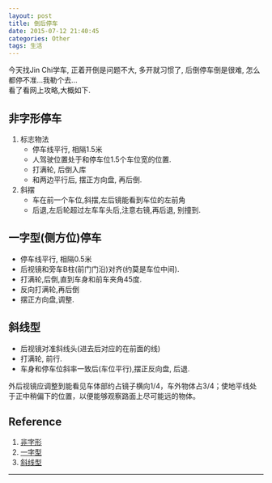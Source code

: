 ```yaml
---
layout: post
title: 倒后停车
date: 2015-07-12 21:40:45
categories: Other
tags: 生活
---
```


今天找Jin Chi学车, 正着开倒是问题不大, 多开就习惯了, 后倒停车倒是很难, 怎么都停不准...我勒个去...  
看了看网上攻略,大概如下.

## 非字形停车

1. 标志物法
	- 停车线平行, 相隔1.5米
	- 人驾驶位置处于和停车位1.5个车位宽的位置.
	- 打满轮, 后倒入库
	- 和两边平行后, 摆正方向盘, 再后倒.
2. 斜摆
	- 车在前一个车位,斜摆,左后镜能看到车位的左前角
	- 后退,左后轮超过左车车头后,注意右镜,再后退, 别撞到.

## 一字型(侧方位)停车

- 停车线平行, 相隔0.5米
- 后视镜和旁车B柱(前门门沿)对齐(约莫是车位中间).
- 打满轮,后倒,直到车身和前车夹角45度.
- 反向打满轮,再后倒
- 摆正方向盘,调整.

## 斜线型

- 后视镜对准斜线头(进去后对应的在前面的线)
- 打满轮, 前行.
- 车身和停车位斜率一致后(车位平行),摆正反向盘, 后退.

外后视镜应调整到能看见车体部约占镜子横向1/4，车外物体占3/4；使地平线处于正中稍偏下的位置，以便能够观察路面上尽可能远的物体。

## Reference

1. [非字形](http://news.16888.com/a/2014/0610/367564.html)
2. [一字型](http://news.16888.com/a/2014/0528/367562.html)
3. [斜线型](http://news.16888.com/a/2014/0618/367566.html)

------
